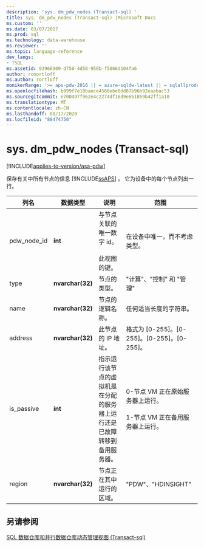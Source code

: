 ```yaml
---
description: 'sys. dm_pdw_nodes (Transact-sql) '
title: sys. dm_pdw_nodes (Transact-sql) |Microsoft Docs
ms.custom: ''
ms.date: 03/07/2017
ms.prod: sql
ms.technology: data-warehouse
ms.reviewer: ''
ms.topic: language-reference
dev_langs:
- TSQL
ms.assetid: 93966909-d758-4d50-950b-f5066d104fa6
author: ronortloff
ms.author: rortloff
monikerRange: '>= aps-pdw-2016 || = azure-sqldw-latest || = sqlallproducts-allversions'
ms.openlocfilehash: b999f7e10baece4566ebe0dd87b96b92eaabac53
ms.sourcegitcommit: e700497f962e4c2274df16d9e651059b42ff1a10
ms.translationtype: MT
ms.contentlocale: zh-CN
ms.lasthandoff: 08/17/2020
ms.locfileid: "88474750"
---
```

# <a name="sysdm_pdw_nodes-transact-sql"></a>sys. dm_pdw_nodes (Transact-sql) 
[!INCLUDE[applies-to-version/asa-pdw](../../includes/applies-to-version/asa-pdw.md)]

  保存有关中所有节点的信息 [!INCLUDE[ssAPS](../../includes/ssaps-md.md)] 。 它为设备中的每个节点列出一行。  
  
|列名|数据类型|说明|范围|  
|-----------------|---------------|-----------------|-----------|  
|pdw_node_id|**int**|与节点关联的唯一数字 id。<br /><br /> 此视图的键。|在设备中唯一，而不考虑类型。|  
|type|**nvarchar(32)**|节点的类型。|"计算"、"控制" 和 "管理"|  
|name|**nvarchar(32)**|节点的逻辑名称。|任何适当长度的字符串。|  
|address|**nvarchar(32)**|此节点的 IP 地址。|格式为 [0-255]。[0-255]。[0-255]。[0-255]。|  
|is_passive|**int**|指示运行该节点的虚拟机是在分配的服务器上运行还是已故障转移到备用服务器。|0-节点 VM 正在原始服务器上运行。<br /><br /> 1-节点 VM 正在备用服务器上运行。|  
|region|**nvarchar(32)**|节点正在其中运行的区域。|"PDW"、"HDINSIGHT"|  
  
## <a name="see-also"></a>另请参阅  
 [SQL 数据仓库和并行数据仓库动态管理视图 &#40;Transact-sql&#41;](../../relational-databases/system-dynamic-management-views/sql-and-parallel-data-warehouse-dynamic-management-views.md)  
  
  
